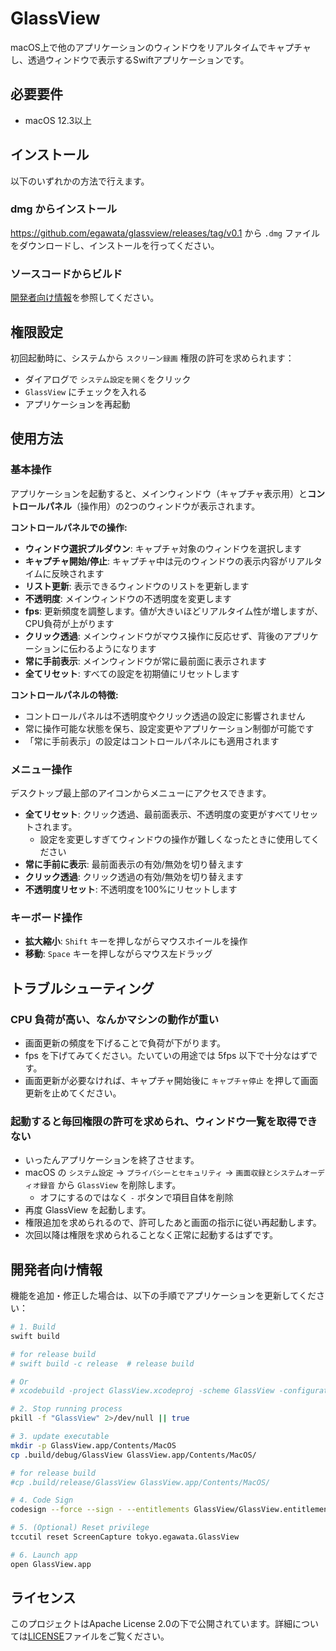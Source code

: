 # GlassView

macOS上で他のアプリケーションのウィンドウをリアルタイムでキャプチャし、透過ウィンドウで表示するSwiftアプリケーションです。

## 必要要件

- macOS 12.3以上

## インストール

以下のいずれかの方法で行えます。

### dmg からインストール

https://github.com/egawata/glassview/releases/tag/v0.1 から `.dmg` ファイルをダウンロードし、インストールを行ってください。

### ソースコードからビルド

[開発者向け情報](#開発者向け情報)を参照してください。

## 権限設定

初回起動時に、システムから `スクリーン録画` 権限の許可を求められます：

- ダイアログで `システム設定を開く`をクリック
- `GlassView` にチェックを入れる
- アプリケーションを再起動

## 使用方法

### 基本操作

アプリケーションを起動すると、メインウィンドウ（キャプチャ表示用）と**コントロールパネル**（操作用）の2つのウィンドウが表示されます。

**コントロールパネルでの操作:**
- **ウィンドウ選択プルダウン**: キャプチャ対象のウィンドウを選択します
- **キャプチャ開始/停止**: キャプチャ中は元のウィンドウの表示内容がリアルタイムに反映されます
- **リスト更新**: 表示できるウィンドウのリストを更新します
- **不透明度**: メインウィンドウの不透明度を変更します
- **fps**: 更新頻度を調整します。値が大きいほどリアルタイム性が増しますが、CPU負荷が上がります
- **クリック透過**: メインウィンドウがマウス操作に反応せず、背後のアプリケーションに伝わるようになります
- **常に手前表示**: メインウィンドウが常に最前面に表示されます
- **全てリセット**: すべての設定を初期値にリセットします

**コントロールパネルの特徴:**
- コントロールパネルは不透明度やクリック透過の設定に影響されません
- 常に操作可能な状態を保ち、設定変更やアプリケーション制御が可能です
- 「常に手前表示」の設定はコントロールパネルにも適用されます

### メニュー操作

デスクトップ最上部のアイコンからメニューにアクセスできます。

- **全てリセット**: クリック透過、最前面表示、不透明度の変更がすべてリセットされます。
   - 設定を変更しすぎてウィンドウの操作が難しくなったときに使用してください
- **常に手前に表示**: 最前面表示の有効/無効を切り替えます
- **クリック透過**: クリック透過の有効/無効を切り替えます
- **不透明度リセット**: 不透明度を100%にリセットします

### キーボード操作

- **拡大縮小**: `Shift` キーを押しながらマウスホイールを操作
- **移動**: `Space` キーを押しながらマウス左ドラッグ


## トラブルシューティング

### CPU 負荷が高い、なんかマシンの動作が重い

- 画面更新の頻度を下げることで負荷が下がります。
- fps を下げてみてください。たいていの用途では 5fps 以下で十分なはずです。
- 画面更新が必要なければ、キャプチャ開始後に `キャプチャ停止` を押して画面更新を止めてください。

### 起動すると毎回権限の許可を求められ、ウィンドウ一覧を取得できない

- いったんアプリケーションを終了させます。
- macOS の `システム設定` → `プライバシーとセキュリティ` → `画面収録とシステムオーディオ録音` から `GlassView` を削除します。
    - オフにするのではなく `-` ボタンで項目自体を削除
- 再度 GlassView を起動します。
- 権限追加を求められるので、許可したあと画面の指示に従い再起動します。
- 次回以降は権限を求められることなく正常に起動するはずです。

## 開発者向け情報

機能を追加・修正した場合は、以下の手順でアプリケーションを更新してください：

```bash
# 1. Build
swift build

# for release build
# swift build -c release  # release build

# Or
# xcodebuild -project GlassView.xcodeproj -scheme GlassView -configuration Release clean build

# 2. Stop running process
pkill -f "GlassView" 2>/dev/null || true

# 3. update executable
mkdir -p GlassView.app/Contents/MacOS
cp .build/debug/GlassView GlassView.app/Contents/MacOS/

# for release build
#cp .build/release/GlassView GlassView.app/Contents/MacOS/

# 4. Code Sign
codesign --force --sign - --entitlements GlassView/GlassView.entitlements GlassView.app

# 5. (Optional) Reset privilege
tccutil reset ScreenCapture tokyo.egawata.GlassView

# 6. Launch app
open GlassView.app
```

## ライセンス

このプロジェクトはApache License 2.0の下で公開されています。詳細については[LICENSE](LICENSE)ファイルをご覧ください。
